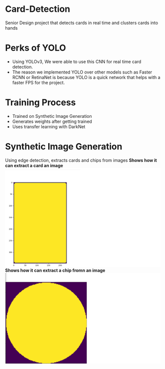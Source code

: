 # Card-Detection
Senior Design project that detects cards in real time and clusters cards into hands


# Perks of YOLO
* Using YOLOv3, We were able to use this CNN for real time card detection. 
* The reason we implemented YOLO over other models such as Faster RCNN or RetinaNet is because YOLO is a quick network that helps with a faster FPS for the project.

# Training Process
* Trained on Synthetic Image Generation
* Generates weights after getting trained
* Uses transfer learning with DarkNet
# Synthetic Image Generation
Using edge detection, extracts cards and chips from images
**Shows how it can extract a card an image**
![Card_Edge](images/card_contour.png)
**Shows how it can extract a chip fromn an image**
![Chip_Edge](images/playing_chip_contour.png)
